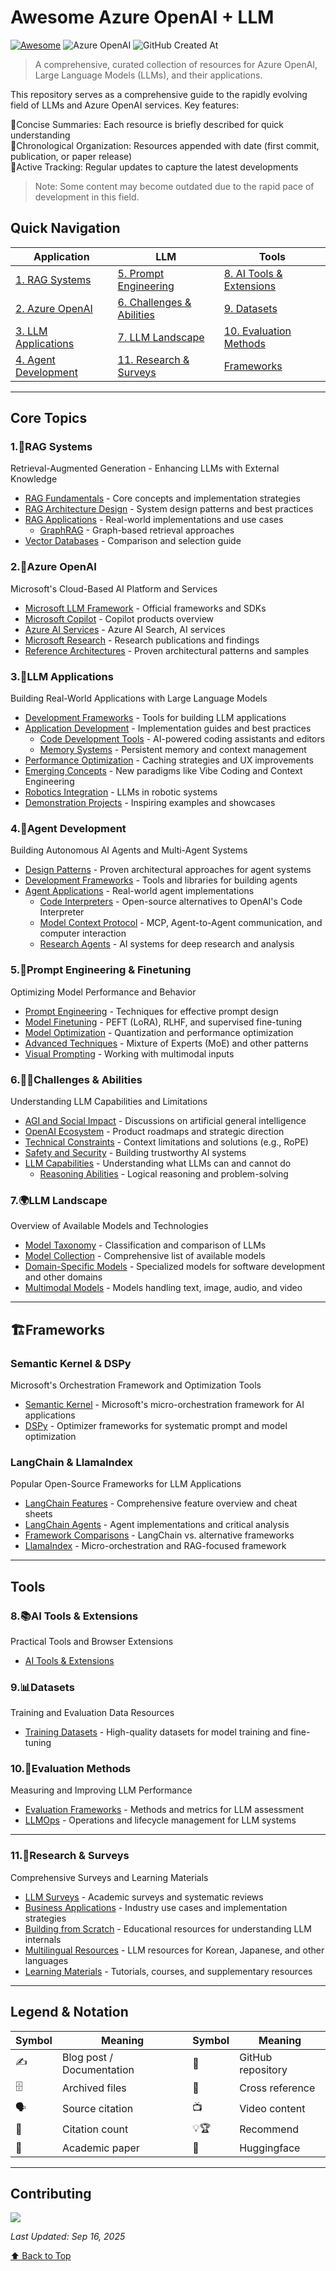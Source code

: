 # Awesome Azure OpenAI + LLM

[![Awesome](https://awesome.re/badge-flat2.svg)](https://awesome.re)
![Azure OpenAI](https://img.shields.io/badge/llm-azure_openai-blue?style=flat-square)
![GitHub Created At](https://img.shields.io/github/created-at/kimtth/awesome-azure-openai-llm?style=flat-square)

> A comprehensive, curated collection of resources for Azure OpenAI, Large Language Models (LLMs), and their applications.

This repository serves as a comprehensive guide to the rapidly evolving field of LLMs and Azure OpenAI services. Key features:

🔹Concise Summaries: Each resource is briefly described for quick understanding  
🔹Chronological Organization: Resources appended with date (first commit, publication, or paper release)  
🔹Active Tracking: Regular updates to capture the latest developments  

> Note: Some content may become outdated due to the rapid pace of development in this field.

## Quick Navigation

| Application | LLM | Tools |
|------------|-------------------|----------------------|
| [1. RAG Systems](#1rag-systems) | [5. Prompt Engineering](#5prompt-engineering--finetuning) | [8. AI Tools & Extensions](#8ai-tools--extensions) |
| [2. Azure OpenAI](#2azure-openai) | [6. Challenges & Abilities](#6️challenges--abilities) | [9. Datasets](#9datasets) |
| [3. LLM Applications](#3llm-applications) | [7. LLM Landscape](#7llm-landscape) | [10. Evaluation Methods](#10evaluation-methods) |
| [4. Agent Development](#4agent-development) | [11. Research & Surveys](#11research--surveys) | [Frameworks](#️frameworks) |

---

## Core Topics

### 1.🎯RAG Systems
Retrieval-Augmented Generation - Enhancing LLMs with External Knowledge

- [RAG Fundamentals](section/rag.md/#rag-retrieval-augmented-generation) - Core concepts and implementation strategies
- [RAG Architecture Design](section/rag.md/#rag-solution-design) - System design patterns and best practices
- [RAG Applications](section/rag.md/#rag-development) - Real-world implementations and use cases
  - [GraphRAG](section/rag.md/#graphrag) - Graph-based retrieval approaches
- [Vector Databases](section/rag.md/#vector-database-comparison) - Comparison and selection guide

### 2.🌌Azure OpenAI
Microsoft's Cloud-Based AI Platform and Services

- [Microsoft LLM Framework](section/aoai.md/#microsoft-azure-openai-llm-framework) - Official frameworks and SDKs
- [Microsoft Copilot](section/aoai.md/#microsoft-copilot) - Copilot products overview
- [Azure AI Services](section/aoai.md/#azure-ai-search) - Azure AI Search, AI services
- [Microsoft Research](section/aoai.md/#microsoft-research) - Research publications and findings
- [Reference Architectures](section/aoai.md/#azure-reference-architectures) - Proven architectural patterns and samples

### 3.🤖LLM Applications
Building Real-World Applications with Large Language Models

- [Development Frameworks](section/app.md/#applications-frameworks-and-user-interface-uiux) - Tools for building LLM applications
- [Application Development](section/app.md/#llm-application-development) - Implementation guides and best practices
  - [Code Development Tools](section/app.md/#code-editor--agent) - AI-powered coding assistants and editors
  - [Memory Systems](section/app.md/#llm-memory) - Persistent memory and context management
- [Performance Optimization](section/app.md/#caching) - Caching strategies and UX improvements
- [Emerging Concepts](section/app.md/#proposals--glossary) - New paradigms like Vibe Coding and Context Engineering
- [Robotics Integration](section/app.md/#llm-for-robotics) - LLMs in robotic systems
- [Demonstration Projects](section/app.md/#awesome-demo) - Inspiring examples and showcases

### 4.🤖Agent Development
Building Autonomous AI Agents and Multi-Agent Systems

- [Design Patterns](section/agent.md/#agent-design-patterns) - Proven architectural approaches for agent systems
- [Development Frameworks](section/agent.md/#agent-framework) - Tools and libraries for building agents
- [Agent Applications](section/agent.md/#agent-application) - Real-world agent implementations
  - [Code Interpreters](section/agent.md/#oss-alternatives-for-openai-code-interpreter-aka-advanced-data-analytics) - Open-source alternatives to OpenAI's Code Interpreter
  - [Model Context Protocol](section/agent.md/#model-context-protocol-mcp-a2a-computer-use) - MCP, Agent-to-Agent communication, and computer interaction
  - [Research Agents](section/agent.md/#deep-research) - AI systems for deep research and analysis

### 5.🧠Prompt Engineering & Finetuning
Optimizing Model Performance and Behavior

- [Prompt Engineering](section/prompt.md/#prompt-engineering) - Techniques for effective prompt design
- [Model Finetuning](section/ft.md/#finetuning) - PEFT (LoRA), RLHF, and supervised fine-tuning
- [Model Optimization](section/ft.md/#quantization-techniques) - Quantization and performance optimization
- [Advanced Techniques](section/ft.md/#other-techniques-and-llm-patterns) - Mixture of Experts (MoE) and other patterns
- [Visual Prompting](section/prompt.md/#visual-prompting--visual-grounding) - Working with multimodal inputs

### 6.🏄‍♂️Challenges & Abilities
Understanding LLM Capabilities and Limitations

- [AGI and Social Impact](section/chab.md/#agi-discussion-and-social-impact) - Discussions on artificial general intelligence
- [OpenAI Ecosystem](section/chab.md/#openais-roadmap-and-products) - Product roadmaps and strategic direction
- [Technical Constraints](section/chab.md/#context-constraints) - Context limitations and solutions (e.g., RoPE)
- [Safety and Security](section/chab.md/#trustworthy-safe-and-secure-llm) - Building trustworthy AI systems
- [LLM Capabilities](section/chab.md/#large-language-model-is-abilities) - Understanding what LLMs can and cannot do
  - [Reasoning Abilities](section/chab.md/#reasoning) - Logical reasoning and problem-solving

### 7.🌍LLM Landscape
Overview of Available Models and Technologies

- [Model Taxonomy](section/llm.md/#large-language-models-in-2023) - Classification and comparison of LLMs
- [Model Collection](section/llm.md/#large-language-model-collection) - Comprehensive list of available models
- [Domain-Specific Models](section/llm.md/#llm-for-domain-specific) - Specialized models for software development and other domains
- [Multimodal Models](section/llm.md/#mllm-multimodal-large-language-model) - Models handling text, image, audio, and video

---

## 🏗️Frameworks

### Semantic Kernel & DSPy
Microsoft's Orchestration Framework and Optimization Tools

- [Semantic Kernel](section/sk_dspy.md/#semantic-kernel) - Microsoft's micro-orchestration framework for AI applications
- [DSPy](section/sk_dspy.md/#dspy) - Optimizer frameworks for systematic prompt and model optimization

### LangChain & LlamaIndex
Popular Open-Source Frameworks for LLM Applications

- [LangChain Features](section/langchain.md/#langchain-feature-matrix--cheetsheet) - Comprehensive feature overview and cheat sheets
- [LangChain Agents](section/langchain.md/#langchain-chain-type-chains--summarizer) - Agent implementations and critical analysis
- [Framework Comparisons](section/langchain.md/#langchain-vs-competitors) - LangChain vs. alternative frameworks
- [LlamaIndex](section/langchain.md/#llamaindex) - Micro-orchestration and RAG-focused framework

---

## Tools

### 8.📚AI Tools & Extensions
Practical Tools and Browser Extensions

- [AI Tools & Extensions](section/ai_tool.md/#general-ai-tools-and-extensions)

### 9.📊Datasets
Training and Evaluation Data Resources

- [Training Datasets](section/dataset.md/#datasets-for-llm-training) - High-quality datasets for model training and fine-tuning

### 10.📝Evaluation Methods
Measuring and Improving LLM Performance

- [Evaluation Frameworks](section/eval.md/#evaluating-large-language-models) - Methods and metrics for LLM assessment
- [LLMOps](section/eval.md/#llmops-large-language-model-operations) - Operations and lifecycle management for LLM systems

---

### 11.🧠Research & Surveys
Comprehensive Surveys and Learning Materials

- [LLM Surveys](section/survey_ref.md/#survey-on-large-language-models) - Academic surveys and systematic reviews
- [Business Applications](section/survey_ref.md/#business-use-cases) - Industry use cases and implementation strategies
- [Building from Scratch](section/survey_ref.md/#build-an-llms-from-scratch-picogpt-and-lit-gpt) - Educational resources for understanding LLM internals
- [Multilingual Resources](section/survey_ref.md/#llm-materials-for-east-asian-languages) - LLM resources for Korean, Japanese, and other languages
- [Learning Materials](section/survey_ref.md/#learning-and-supplementary-materials) - Tutorials, courses, and supplementary resources

---

## Legend & Notation

| Symbol | Meaning | Symbol | Meaning |
|--------|---------|--------|---------|
| ✍️  | Blog post / Documentation | 🐙 | GitHub repository |
| 🗄️ | Archived files | 🔗 | Cross reference |
| 🗣️ | Source citation | 📺 | Video content |
| 🔢 | Citation count | 💡🏆 | Recommend |
| 📑 |  Academic paper | 🤗 | Huggingface |

---

## Contributing

<a href="https://github.com/kimtth/awesome-azure-openai-llm/graphs/contributors">
  <img src="https://contrib.rocks/image?repo=kimtth/awesome-azure-openai-llm" />
</a>

<!-- All rights reserved © `kimtth` -->

*Last Updated: Sep 16, 2025*

[⬆ Back to Top](#awesome-azure-openai--llm-resources)
